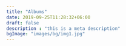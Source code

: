 ```yaml
---
title: "Albums"
date: 2019-09-25T11:28:32+06:00
draft: false
description : "this is a meta description"
bgImage: "images/bg/img1.jpg"
---
```


